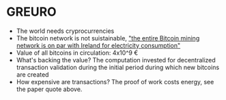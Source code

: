 # GREURO

 * The world needs cryprocurrencies
 * The bitcoin network is not suistainable, ["the entire Bitcoin mining network is on par with Ireland for electricity consumption"](http://karlodwyer.github.io/publications/pdf/bitcoin_KJOD_2014.pdf)
 * Value of all bitcoins in circulation: 4x10^9 €
 * What's backing the value? The computation invested for decentralized transaction validation during the initial period during which new bitcoins are created
 * How expensive are transactions? The proof of work costs  energy, see the paper quote above. 
